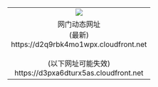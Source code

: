 ﻿<table>
  <tr></tr>
  <tr><td colspan=2 align=center><img src="https://d2q9rbk4mo1wpx.cloudfront.net/Up/oGate.jpg" /></td></tr>
  <tr><td colspan=2 align=center>网门动态网址<br/>(最新)
<br>https://d2q9rbk4mo1wpx.cloudfront.net
<br/><br/>(以下网址可能失效)
<br>https://d3pxa6dturx5as.cloudfront.net
    </td>
  </tr>
</table>
